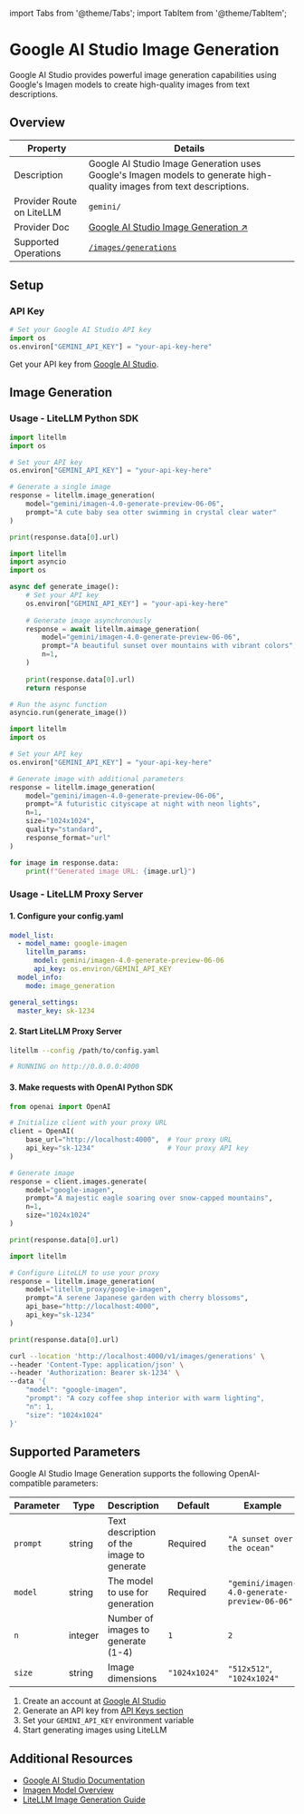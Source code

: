 import Tabs from '@theme/Tabs';
import TabItem from '@theme/TabItem';

# Google AI Studio Image Generation

Google AI Studio provides powerful image generation capabilities using Google's Imagen models to create high-quality images from text descriptions.

## Overview

| Property | Details |
|----------|---------|
| Description | Google AI Studio Image Generation uses Google's Imagen models to generate high-quality images from text descriptions. |
| Provider Route on LiteLLM | `gemini/` |
| Provider Doc | [Google AI Studio Image Generation ↗](https://ai.google.dev/gemini-api/docs/imagen) |
| Supported Operations | [`/images/generations`](#image-generation) |

## Setup

### API Key

```python showLineNumbers
# Set your Google AI Studio API key
import os
os.environ["GEMINI_API_KEY"] = "your-api-key-here"
```

Get your API key from [Google AI Studio](https://aistudio.google.com/app/apikey).

## Image Generation

### Usage - LiteLLM Python SDK

<Tabs>
<TabItem value="basic" label="Basic Usage">

```python showLineNumbers title="Basic Image Generation"
import litellm
import os

# Set your API key
os.environ["GEMINI_API_KEY"] = "your-api-key-here"

# Generate a single image
response = litellm.image_generation(
    model="gemini/imagen-4.0-generate-preview-06-06",
    prompt="A cute baby sea otter swimming in crystal clear water"
)

print(response.data[0].url)
```

</TabItem>

<TabItem value="async" label="Async Usage">

```python showLineNumbers title="Async Image Generation"
import litellm
import asyncio
import os

async def generate_image():
    # Set your API key
    os.environ["GEMINI_API_KEY"] = "your-api-key-here"
    
    # Generate image asynchronously
    response = await litellm.aimage_generation(
        model="gemini/imagen-4.0-generate-preview-06-06",
        prompt="A beautiful sunset over mountains with vibrant colors",
        n=1,
    )
    
    print(response.data[0].url)
    return response

# Run the async function
asyncio.run(generate_image())
```

</TabItem>

<TabItem value="advanced" label="Advanced Parameters">

```python showLineNumbers title="Advanced Image Generation with Parameters"
import litellm
import os

# Set your API key
os.environ["GEMINI_API_KEY"] = "your-api-key-here"

# Generate image with additional parameters
response = litellm.image_generation(
    model="gemini/imagen-4.0-generate-preview-06-06",
    prompt="A futuristic cityscape at night with neon lights",
    n=1,
    size="1024x1024",
    quality="standard",
    response_format="url"
)

for image in response.data:
    print(f"Generated image URL: {image.url}")
```

</TabItem>
</Tabs>

### Usage - LiteLLM Proxy Server

#### 1. Configure your config.yaml

```yaml showLineNumbers title="Google AI Studio Image Generation Configuration"
model_list:
  - model_name: google-imagen
    litellm_params:
      model: gemini/imagen-4.0-generate-preview-06-06
      api_key: os.environ/GEMINI_API_KEY
  model_info:
    mode: image_generation

general_settings:
  master_key: sk-1234
```

#### 2. Start LiteLLM Proxy Server

```bash showLineNumbers title="Start LiteLLM Proxy Server"
litellm --config /path/to/config.yaml

# RUNNING on http://0.0.0.0:4000
```

#### 3. Make requests with OpenAI Python SDK

<Tabs>
<TabItem value="openai-sdk" label="OpenAI SDK">

```python showLineNumbers title="Google AI Studio Image Generation via Proxy - OpenAI SDK"
from openai import OpenAI

# Initialize client with your proxy URL
client = OpenAI(
    base_url="http://localhost:4000",  # Your proxy URL
    api_key="sk-1234"                  # Your proxy API key
)

# Generate image
response = client.images.generate(
    model="google-imagen",
    prompt="A majestic eagle soaring over snow-capped mountains",
    n=1,
    size="1024x1024"
)

print(response.data[0].url)
```

</TabItem>

<TabItem value="litellm-sdk" label="LiteLLM SDK">

```python showLineNumbers title="Google AI Studio Image Generation via Proxy - LiteLLM SDK"
import litellm

# Configure LiteLLM to use your proxy
response = litellm.image_generation(
    model="litellm_proxy/google-imagen",
    prompt="A serene Japanese garden with cherry blossoms",
    api_base="http://localhost:4000",
    api_key="sk-1234"
)

print(response.data[0].url)
```

</TabItem>

<TabItem value="curl" label="cURL">

```bash showLineNumbers title="Google AI Studio Image Generation via Proxy - cURL"
curl --location 'http://localhost:4000/v1/images/generations' \
--header 'Content-Type: application/json' \
--header 'Authorization: Bearer sk-1234' \
--data '{
    "model": "google-imagen",
    "prompt": "A cozy coffee shop interior with warm lighting",
    "n": 1,
    "size": "1024x1024"
}'
```

</TabItem>
</Tabs>

## Supported Parameters

Google AI Studio Image Generation supports the following OpenAI-compatible parameters:

| Parameter | Type | Description | Default | Example |
|-----------|------|-------------|---------|---------|
| `prompt` | string | Text description of the image to generate | Required | `"A sunset over the ocean"` |
| `model` | string | The model to use for generation | Required | `"gemini/imagen-4.0-generate-preview-06-06"` |
| `n` | integer | Number of images to generate (1-4) | `1` | `2` |
| `size` | string | Image dimensions | `"1024x1024"` | `"512x512"`, `"1024x1024"` |

1. Create an account at [Google AI Studio](https://aistudio.google.com/)
2. Generate an API key from [API Keys section](https://aistudio.google.com/app/apikey)
3. Set your `GEMINI_API_KEY` environment variable
4. Start generating images using LiteLLM

## Additional Resources

- [Google AI Studio Documentation](https://ai.google.dev/gemini-api/docs)
- [Imagen Model Overview](https://ai.google.dev/gemini-api/docs/imagen)
- [LiteLLM Image Generation Guide](../../completion/image_generation)
